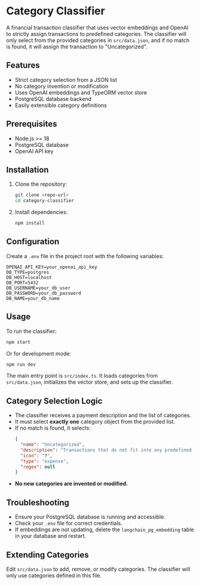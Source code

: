 # Category Classifier

A financial transaction classifier that uses vector embeddings and OpenAI to strictly assign transactions to predefined categories. The classifier will only select from the provided categories in `src/data.json`, and if no match is found, it will assign the transaction to "Uncategorized".

## Features
- Strict category selection from a JSON list
- No category invention or modification
- Uses OpenAI embeddings and TypeORM vector store
- PostgreSQL database backend
- Easily extensible category definitions

## Prerequisites
- Node.js >= 18
- PostgreSQL database
- OpenAI API key

## Installation
1. Clone the repository:
   ```sh
   git clone <repo-url>
   cd category-classifier
   ```
2. Install dependencies:
   ```sh
   npm install
   ```

## Configuration
Create a `.env` file in the project root with the following variables:
```
OPENAI_API_KEY=your_openai_api_key
DB_TYPE=postgres
DB_HOST=localhost
DB_PORT=5432
DB_USERNAME=your_db_user
DB_PASSWORD=your_db_password
DB_NAME=your_db_name
```

## Usage
To run the classifier:
```sh
npm start
```
Or for development mode:
```sh
npm run dev
```

The main entry point is `src/index.ts`. It loads categories from `src/data.json`, initializes the vector store, and sets up the classifier.

## Category Selection Logic
- The classifier receives a payment description and the list of categories.
- It must select **exactly one** category object from the provided list.
- If no match is found, it selects:
  ```json
  {
    "name": "Uncategorized",
    "description": "Transactions that do not fit into any predefined category or require manual review.",
    "icon": "❓",
    "type": "expense",
    "regex": null
  }
  ```
- **No new categories are invented or modified.**

## Troubleshooting
- Ensure your PostgreSQL database is running and accessible.
- Check your `.env` file for correct credentials.
- If embeddings are not updating, delete the `langchain_pg_embedding` table in your database and restart.

## Extending Categories
Edit `src/data.json` to add, remove, or modify categories. The classifier will only use categories defined in this file.

